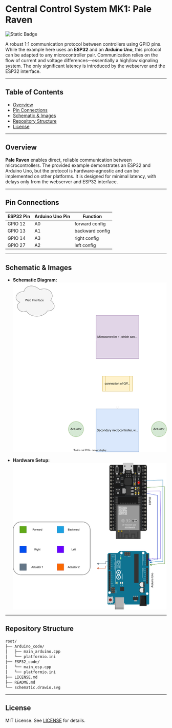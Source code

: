 # Central Control System MK1: Pale Raven

![Static Badge](https://img.shields.io/badge/status-completed-orange)


A robust 1:1 communication protocol between controllers using GPIO pins. While the example here uses an **ESP32** and an **Arduino Uno**, this protocol can be adapted to any microcontroller pair. Communication relies on the flow of current and voltage differences—essentially a high/low signaling system. The only significant latency is introduced by the webserver and the ESP32 interface.

---

## Table of Contents

- [Overview](#overview)
- [Pin Connections](#pin-connections)
- [Schematic & Images](#schematic--images)
- [Repository Structure](#repository-structure)
- [License](#license)

---

## Overview

**Pale Raven** enables direct, reliable communication between microcontrollers. The provided example demonstrates an ESP32 and Arduino Uno, but the protocol is hardware-agnostic and can be implemented on other platforms. It is designed for minimal latency, with delays only from the webserver and ESP32 interface.

---

## Pin Connections

| ESP32 Pin | Arduino Uno Pin | Function         |
|-----------|-----------------|------------------|
| GPIO 12   | A0              | forward config   |
| GPIO 13   | A1              | backward config  |
| GPIO 14   | A3              | right config     |
| GPIO 27   | A2              | left config      |


---

## Schematic & Images

- **Schematic Diagram:**  
    ![Schematic](schematic.drawio.svg)

- **Hardware Setup:**  
    ![Hardware](hardware.drawio.svg)


---

## Repository Structure

```
root/
├── Arduino_code/
│   ├── main_arduino.cpp 
│   └── platformio.ini
├── ESP32_code/
│   └── main_esp.cpp
│   └── platformio.ini
├── LICENSE.md
├── README.md
└── schematic.drawio.svg
```

---

## License

MIT License. See [LICENSE](LICENSE) for details.
